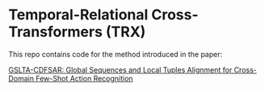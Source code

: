 # Temporal-Relational Cross-Transformers (TRX)


This repo contains code for the method introduced in the paper:

[GSLTA-CDFSAR: Global Sequences and Local Tuples Alignment for Cross-Domain Few-Shot Action Recognition]()


